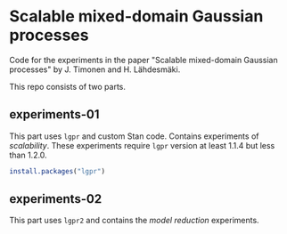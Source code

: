 # Scalable mixed-domain Gaussian processes

Code for the experiments in the paper "Scalable mixed-domain Gaussian processes" by J. Timonen and H. Lähdesmäki.

This repo consists of two parts.

## experiments-01

This part uses `lgpr` and custom Stan code. Contains experiments of *scalability*.
These experiments require `lgpr` version at least 1.1.4 but less than 1.2.0.

```R
install.packages("lgpr")
```

## experiments-02

This part uses `lgpr2` and contains the *model reduction* experiments.
